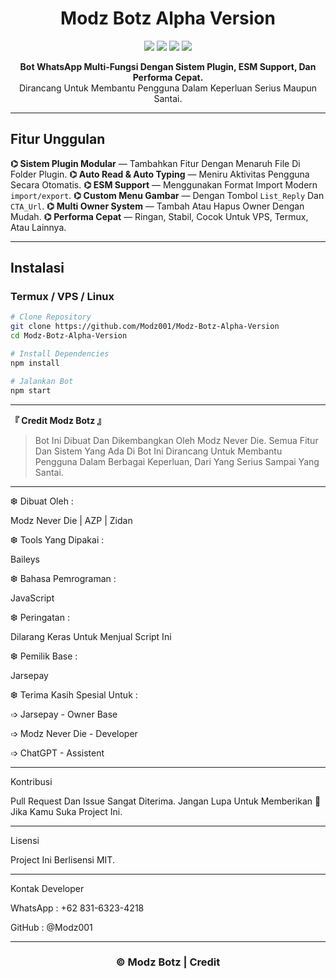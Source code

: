 <h1 align="center">Modz Botz Alpha Version</h1>
<p align="center">
  <img src="https://img.shields.io/github/stars/Modz001/Modz-Botz-Alpha-Version?style=flat-square" />
  <img src="https://img.shields.io/github/forks/Modz001/Modz-Botz-Alpha-Version?style=flat-square" />
  <img src="https://img.shields.io/github/license/Modz001/Modz-Botz-Alpha-Version?style=flat-square" />
  <img src="https://img.shields.io/badge/Made%20With-JavaScript-yellow?style=flat-square&logo=javascript" />
</p>

<p align="center">
  <b>Bot WhatsApp Multi-Fungsi Dengan Sistem Plugin, ESM Support, Dan Performa Cepat.</b><br>
  Dirancang Untuk Membantu Pengguna Dalam Keperluan Serius Maupun Santai.
</p>

---

## Fitur Unggulan

**⌬ Sistem Plugin Modular** — Tambahkan Fitur Dengan Menaruh File Di Folder Plugin.
**⌬ Auto Read & Auto Typing** — Meniru Aktivitas Pengguna Secara Otomatis.
**⌬ ESM Support** — Menggunakan Format Import Modern `import/export`.
**⌬ Custom Menu Gambar** — Dengan Tombol `List_Reply` Dan `CTA_Url`.
**⌬ Multi Owner System** — Tambah Atau Hapus Owner Dengan Mudah.
**⌬ Performa Cepat** — Ringan, Stabil, Cocok Untuk VPS, Termux, Atau Lainnya.

---

## Instalasi

### Termux / VPS / Linux

```bash
# Clone Repository
git clone https://github.com/Modz001/Modz-Botz-Alpha-Version
cd Modz-Botz-Alpha-Version

# Install Dependencies
npm install

# Jalankan Bot
npm start

```
---

**『 Credit Modz Botz 』**

> Bot Ini Dibuat Dan Dikembangkan Oleh Modz Never Die.
Semua Fitur Dan Sistem Yang Ada Di Bot Ini Dirancang Untuk Membantu Pengguna Dalam Berbagai Keperluan, Dari Yang Serius Sampai Yang Santai.




---

❆ Dibuat Oleh :

Modz Never Die | AZP | Zidan

❆ Tools Yang Dipakai :

Baileys

❆ Bahasa Pemrograman :

JavaScript

❆ Peringatan :

Dilarang Keras Untuk Menjual Script Ini

❆ Pemilik Base :

Jarsepay

❆ Terima Kasih Spesial Untuk :

➩ Jarsepay - Owner Base

➩ Modz Never Die - Developer

➩ ChatGPT - Assistent



---

Kontribusi

Pull Request Dan Issue Sangat Diterima.
Jangan Lupa Untuk Memberikan 🌟 Jika Kamu Suka Project Ini.


---

Lisensi

Project Ini Berlisensi MIT.


---

Kontak Developer

WhatsApp : +62 831-6323-4218

GitHub : @Modz001



---

<h3 align="center">© Modz Botz | Credit</h3>
